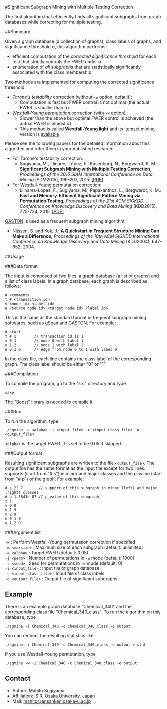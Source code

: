 #Significant Subgraph Mining with Multiple Testing Correction

The first algorithm that efficiently finds all significant subgraphs from graph databases while correcting for multiple testing.

##Summary

Given a graph database (a collection of graphs), class labels of graphs, and significance threshold &alpha;, this algorithm performs:

* efficient computation of the *corrected significance threshold* for each test that strictly controls the FWER under &alpha;
* enumeration of *all subgraphs* that are statistically significantly associated with the class membership

Two methods are implemented for computing the corrected significance threshold:

* *Tarone's testability* correction (without `-w` option, default):
  * Computation is fast but FWER control is not optimal (the actual FWER is smaller than &alpha;)
* *Westfall-Young permutation* correction (with `-w` option)
  * Slower than the above but optimal FWER control is achieved (the actual FWER is almost &alpha;)
  * This method is called **Westfall-Young light** and its itemset mining version is [available](https://www.bsse.ethz.ch/mlcb/research/machine-learning/wylight.html)

Please see the following papers for the detailed information about this algorithm and refer them in your published research:

* For Tarone's testability correction:
  * Sugiyama, M., Llinares-López, F., Kasenburg, N., Borgwardt, K. M.: **Significant Subgraph Mining with Multiple Testing Correction,** *Proceedings of the 2015 SIAM International Conference on Data Mining* (SDM2015), 199-207, 2015.
[[PDF]](http://epubs.siam.org/doi/pdf/10.1137/1.9781611974010.5)
* For Westfall-Young permutation correction:
  * Llinares-López, F., Sugiyama, M., Papaxanthos, L., Borgwardt, K. M.:
**Fast and Memory-Efficient Significant Pattern Mining via Permutation Testing,** *Proceedings of the 21st ACM SIGKDD Conference on Knowledge Discovery and Data Mining* (KDD2015), 725-734, 2015.
[[PDF]](http://dl.acm.org/ft_gateway.cfm?id=2783363)

[GASTON](http://www.liacs.nl/~snijssen/gaston/iccs.html) is used as a frequent subgraph mining algorithm:

* Nijssen, S. and Kok, J.: **A Quickstart in Frequent Structure Mining Can
  Make a Difference,** *Proceedings of the 10th ACM SIGKDD International Conference on Knowledge Discovery and Data Mining* (KDD2004), 647-652, 2004.


##Usage

###Data format

The input is composed of two files: a graph database (a list of graphs) and a list of class labels.
In a graph database, each graph is described as follows:

```
# <comment>
t # <transaction id>
v <node id> <label id>
e <source node id> <target node id> <label id>
```

This is the same as the standard format in frequent subgraph mining softwares, such as [gSpan](https://www.cs.ucsb.edu/~xyan/software/gSpan.htm) and [GASTON](http://www.liacs.nl/~snijssen/gaston/iccs.html).
For example:

```
# start  
t # 1        // transaction id is 1
v 0 1        // node 0 with label 1
v 1 2        // node 1 with label 2
e 0 1 0      // edge from node 0 to 1 with label 0
```

In the class file, each line contains the class label of the corresponding graph.
The class label should be either "0" or "1".

###Compilation

To compile the program, go to the "src" directory and type

```
make
```
The "Boost" library is needed to compile it.

###Run

To run the algorithm, type

```
./sgmine -a <alpha> -i <input_file> -c <input_class_file> -o <output_file>
```

`<alpha>` is the target FWER. It is set to be 0.05 if skipped.

###Output format

Resulting significant subgraphs are written to the file `<output_file>`. The output file has the same format as the input file except for two lines: supports (start from "\# s") in minor and major classes and the *p*-value (start from "\# p") of the graph. For example:

```
# s 22 7       // support of this subgraph in minor (left) and major (right) classes
# p 1.5841e-07 // p-value of this subgraph
t 1
v 0 0
v 1 9
v 2 9
e 0 1 0
e 1 2 0
```

###Argument list

`-w` : Perform Westfall-Young permutation correction if specified  
`-m <maxsize>` : Maximum size of each subgraph (default: unlimited)  
`-a <alpha>` : Target FWER (default: 0.05)  
`-j <perm>` : Number of permutations in `-w` mode (default: 1000)  
`-r <seed>` : Seed for permutations in `-w` mode (default: 0)  
`-i <input_file>` : Input file of graph database  
`-c <input_class_file>` : Input file of class labels  
`-o <output_file>` : Output file of significant subgraphs


Example
-------

There is an example graph database "Chemical_340" and the corresponding class file "Chemical_340_class". To run the algorithm on this database, type

```
./sgmine -i Chemical_340 -c Chemical_340_class -o output
```

You can redirect the resulting statistics like

```
./sgmine -i Chemical_340 -c Chemical_340_class -o output > stat
```
If you use Westfall-Young permutation, type

```
./sgmine -w -i Chemical_340 -c Chemical_340_class -o output
```



Contact
-------

* Author: Mahito Sugiyama
* Affiliation: ISIR, Osaka University, Japan
* Mail: mahito@ar.sanken.osaka-u.ac.jp
